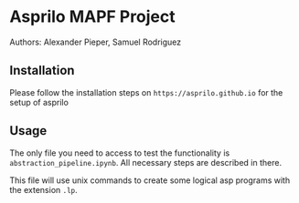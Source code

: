 # Asprilo MAPF Project
Authors: Alexander Pieper, Samuel Rodriguez

## Installation

Please follow the installation steps on `https://asprilo.github.io` for the setup of asprilo

## Usage

The only file you need to access to test the functionality is `abstraction_pipeline.ipynb`. All necessary steps are described in there.

This file will use unix commands to create some logical asp programs with the extension `.lp`.
